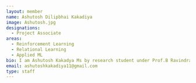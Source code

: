 ```yaml
---
layout: member
name: Ashutosh Dilipbhai Kakadiya
image: Ashutosh.jpg
designations: 
  - Project Associate 
areas:
  - Reinforcement Learning
  - Relational Learning
  - Applied ML
bio: I am Ashutosh Kakadya Ms by research student under Prof.B Ravindran and Prof.S Natarajan. My research interests are Reinforcement Learning,Relational Learning and Applied ML.In free time you can find me listening podcasts, solving puzzles or playing games.
email: ashutoshkakadiya11@gmail.com
type: staff
---
```

